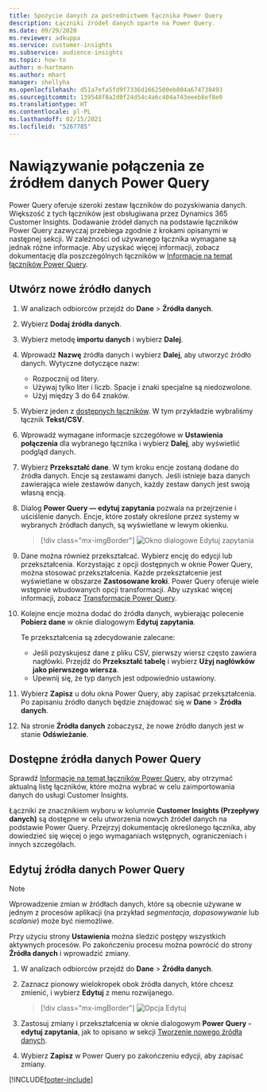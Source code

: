 ```yaml
---
title: Spożycie danych za pośrednictwem łącznika Power Query
description: Łączniki źródeł danych oparte na Power Query.
ms.date: 09/29/2020
ms.reviewer: adkuppa
ms.service: customer-insights
ms.subservice: audience-insights
ms.topic: how-to
author: m-hartmann
ms.author: mhart
manager: shellyha
ms.openlocfilehash: d51a7efa5fd9f7336d1662500eb804a674738493
ms.sourcegitcommit: 139548f8a2d0f24d54c4a6c404a743eeeb8ef8e0
ms.translationtype: HT
ms.contentlocale: pl-PL
ms.lasthandoff: 02/15/2021
ms.locfileid: "5267785"
---
```

# <a name="connect-to-a-power-query-data-source"></a>Nawiązywanie połączenia ze źródłem danych Power Query

Power Query oferuje szeroki zestaw łączników do pozyskiwania danych. Większość z tych łączników jest obsługiwana przez Dynamics 365 Customer Insights. Dodawanie źródeł danych na podstawie łączników Power Query zazwyczaj przebiega zgodnie z krokami opisanymi w następnej sekcji. W zależności od używanego łącznika wymagane są jednak różne informacje. Aby uzyskać więcej informacji, zobacz dokumentację dla poszczególnych łączników w [Informacje na temat łączników Power Query](https://docs.microsoft.com/power-query/connectors/).

## <a name="create-a-new-data-source"></a>Utwórz nowe źródło danych

1. W analizach odbiorców przejdź do **Dane** > **Źródła danych**.

1. Wybierz **Dodaj źródła danych**.

1. Wybierz metodę **importu danych** i wybierz **Dalej**.

1. Wprowadź **Nazwę** źródła danych i wybierz **Dalej**, aby utworzyć źródło danych. Wytyczne dotyczące nazw: 
   - Rozpocznij od litery.
   - Używaj tylko liter i liczb. Spacje i znaki specjalne są niedozwolone.
   - Użyj między 3 do 64 znaków.

1. Wybierz jeden z [dostępnych łączników](#available-power-query-data-sources). W tym przykładzie wybraliśmy łącznik **Tekst/CSV**.

1. Wprowadź wymagane informacje szczegółowe w **Ustawienia połączenia** dla wybranego łącznika i wybierz **Dalej**, aby wyświetlić podgląd danych.

1. Wybierz **Przekształć dane**. W tym kroku encje zostaną dodane do źródła danych. Encje są zestawami danych. Jeśli istnieje baza danych zawierająca wiele zestawów danych, każdy zestaw danych jest swoją własną encją.

1. Dialog **Power Query — edytuj zapytania** pozwala na przejrzenie i uściślenie danych. Encje, które zostały określone przez systemy w wybranych źródłach danych, są wyświetlane w lewym okienku.

   > [!div class="mx-imgBorder"]
   > ![Okno dialogowe Edytuj zapytania](media/data-manager-configure-edit-queries.png "Okno dialogowe Edytuj zapytania")

1. Dane można również przekształcać. Wybierz encję do edycji lub przekształcenia. Korzystając z opcji dostępnych w oknie Power Query, można stosować przekształcenia. Każde przekształcenie jest wyświetlane w obszarze **Zastosowane kroki**. Power Query oferuje wiele wstępnie wbudowanych opcji transformacji. Aby uzyskać więcej informacji, zobacz [Transformacje Power Query](https://docs.microsoft.com/power-query/power-query-what-is-power-query#transformations).

1. Kolejne encje można dodać do źródła danych, wybierając polecenie **Pobierz dane** w oknie dialogowym **Edytuj zapytania**.

   Te przekształcenia są zdecydowanie zalecane:

   - Jeśli pozyskujesz dane z pliku CSV, pierwszy wiersz często zawiera nagłówki. Przejdź do **Przekształć tabelę** i wybierz **Użyj nagłówków jako pierwszego wiersza**.
   - Upewnij się, że typ danych jest odpowiednio ustawiony.

1. Wybierz **Zapisz** u dołu okna Power Query, aby zapisać przekształcenia. Po zapisaniu źródło danych będzie znajdować się w **Dane** > **Źródła danych**.

1. Na stronie **Źródła danych** zobaczysz, że nowe źródło danych jest w stanie **Odświeżanie**.

## <a name="available-power-query-data-sources"></a>Dostępne źródła danych Power Query

Sprawdź [Informacje na temat łączników Power Query](https://docs.microsoft.com/power-query/connectors/), aby otrzymać aktualną listę łączników, które można wybrać w celu zaimportowania danych do usługi Customer Insights. 

Łączniki ze znacznikiem wyboru w kolumnie **Customer Insights (Przepływy danych)** są dostępne w celu utworzenia nowych źródeł danych na podstawie Power Query. Przejrzyj dokumentację określonego łącznika, aby dowiedzieć się więcej o jego wymaganiach wstępnych, ograniczeniach i innych szczegółach.

## <a name="edit-power-query-data-sources"></a>Edytuj źródła danych Power Query

> [!NOTE]
> Wprowadzenie zmian w źródłach danych, które są obecnie używane w jednym z procesów aplikacji (na przykład *segmentacja*, *dopasowywanie* lub *scalanie*) może być niemożliwe. 
>
> Przy użyciu strony **Ustawienia** można śledzić postępy wszystkich aktywnych procesów. Po zakończeniu procesu można powrócić do strony **Źródła danych** i wprowadzić zmiany.

1. W analizach odbiorców przejdź do **Dane** > **Źródła danych**.

2. Zaznacz pionowy wielokropek obok źródła danych, które chcesz zmienić, i wybierz **Edytuj** z menu rozwijanego.

   > [!div class="mx-imgBorder"]
   > ![Opcja Edytuj](media/edit-option-data-sources.png "Opcja Edytuj")

3. Zastosuj zmiany i przekształcenia w oknie dialogowym **Power Query - edytuj zapytania**, jak to opisano w sekcji [Tworzenie nowego źródła danych](#create-a-new-data-source).

4. Wybierz **Zapisz** w Power Query po zakończeniu edycji, aby zapisać zmiany.


[!INCLUDE[footer-include](../includes/footer-banner.md)]